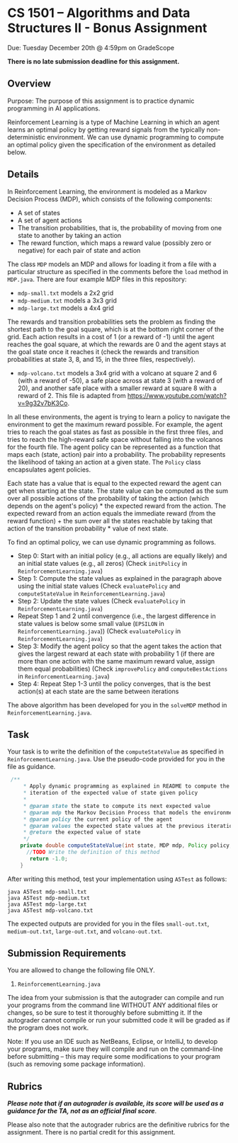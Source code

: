 # CS 1501 – Algorithms and Data Structures II - Bonus Assignment

Due: Tuesday December 20th @ 4:59pm on GradeScope

**There is no late submission deadline for this assignment.**

## Overview

Purpose: The purpose of this assignment is to practice dynamic programming in AI applications.

Reinforcement Learning is a type of Machine Learning in which an agent learns an optimal policy by getting reward signals from the typically non-deterministic environment. We can use dynamic programming to compute an optimal policy given the specification of the environment as detailed below.

## Details

In Reinforcement Learning, the environment is modeled as a Markov Decision Process (MDP), which consists of the following components:

- A set of states
- A set of agent actions
- The transition probabilities, that is, the probability of moving from one state to another by taking an action
- The reward function, which maps a reward value (possibly zero or negative) for each pair of state and action

The class `MDP` models an MDP and allows for loading it from a file with a particular structure as specified in the comments before the `load` method in  `MDP.java`. There are four example MDP files in this repository: 

- `mdp-small.txt` models a 2x2 grid 
- `mdp-medium.txt` models a 3x3 grid
- `mdp-large.txt` models a 4x4 grid

The rewards and transition probabilities sets the problem as finding the shortest path to the goal square, which is at the bottom right corner of the grid. Each action results in a cost of 1 (or a reward of -1) until the agent reaches the goal square, at which the rewards are 0 and the agent stays at the goal state once it reaches it (check the rewards and transition probabilities at state 3, 8, and 15, in the three files, respectively).

- `mdp-volcano.txt` models a 3x4 grid with a volcano at square 2 and 6 (with a reward of -50), a safe place across at state 3 (with a reward of 20), and another safe place with a smaller reward at square 8 with a reward of 2. This file is adapted from https://www.youtube.com/watch?v=9g32v7bK3Co.

In all these environments, the agent is trying to learn a policy to navigate the environment to get the maximum reward possible. For example, the agent tries to reach the goal states as fast as possible in the first three files, and tries to reach the high-reward safe space without falling into the volcanos for the fourth file. The agent policy can be represented as a function that maps each (state, action) pair into a probability. The probability represents the likelihood of taking an action at a given state. The `Policy` class encapsulates agent policies.

Each state has a value that is equal to the expected reward the agent can get when starting at the state. The state value can be computed as the sum over all possible actions of the probability of taking the action (which depends on the agent's policy) * the expected reward from the action. The expected reward from an action equals the immediate reward (from the reward function) + the sum over all the states reachable by taking that action of the transition probability * value of next state.

To find an optimal policy, we can use dynamic programming as follows. 

- Step 0: Start with an initial policy (e.g., all actions are equally likely) and an initial state values (e.g., all zeros) (Check `initPolicy` in `ReinforcementLearning.java`)
- Step 1: Compute the state values as explained in the paragraph above using the initial state values (Check `evaluatePolicy` and `computeStateValue` in `ReinforcementLearning.java`)
- Step 2: Update the state values (Check `evaluatePolicy` in `ReinforcementLearning.java`)
- Repeat Step 1 and 2 until convergence (i.e., the largest difference in state values is below some small value (`EPSILON` in `ReinforcementLearning.java`)) (Check `evaluatePolicy` in `ReinforcementLearning.java`)
- Step 3: Modify the agent policy so that the agent takes the action that gives the largest reward at each state with probability 1 (if there are more than one action with the same maximum reward value, assign them equal probabilities) (Check `improvePolicy` and `computeBestActions` in `ReinforcementLearning.java`)
- Step 4: Repeat Step 1-3 until the policy converges, that is the best action(s) at each state are the same between iterations

The above algorithm has been developed for you in the `solveMDP` method in `ReinforcementLearning.java`.

## Task

Your task is to write the definition of the `computeStateValue` as specified in `ReinforcementLearning.java`. Use the pseudo-code provided for you in the file as guidance.

```java
 /**
     * Apply dynamic programming as explained in README to compute the next 
     * iteration of the expected value of state given policy
     * 
     * @param state the state to compute its next expected value
     * @param mdp the Markov Decision Process that models the environment
     * @param policy the current policy of the agent
     * @param values the expected state values at the previous iteration of the algorithm
     * @return the expected value of state
     */
    private double computeStateValue(int state, MDP mdp, Policy policy, double[] values) {
      //TODO Write the definition of this method
       return -1.0;
    }
```

After writing this method, test your implementation using `A5Test` as follows:

```
java A5Test mdp-small.txt
java A5Test mdp-medium.txt
java A5Test mdp-large.txt
java A5Test mdp-volcano.txt
```

The expected outputs are provided for you in the files `small-out.txt`, `medium-out.txt`, `large-out.txt`, and `volcano-out.txt`.

## Submission Requirements

You are allowed to change the following file ONLY.

1.	`ReinforcementLearning.java`

The idea from your submission is that the autograder can compile and run your programs from the command line WITHOUT ANY additional files or changes, so be sure to test it thoroughly before submitting it. If the autograder cannot compile or run your submitted code it will be graded as if the program does not work.

Note: If you use an IDE such as NetBeans, Eclipse, or IntelliJ, to develop your programs, make sure they will compile and run on the command-line before submitting – this may require some modifications to your program (such as removing some package information).

## Rubrics

__*Please note that if an autograder is available, its score will be used as a guidance for the TA, not as an official final score*__.

Please also note that the autograder rubrics are the definitive rubrics for the assignment. There is no partial credit for this assignment.

